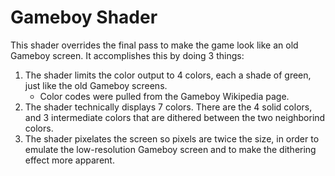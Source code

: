 # Gameboy Shader

This shader overrides the final pass to make the game look like an old Gameboy screen. It accomplishes this by doing 3 things:

1. The shader limits the color output to 4 colors, each a shade of green, just like the old Gameboy screens.
	* Color codes were pulled from the Gameboy Wikipedia page.
2. The shader technically displays 7 colors. There are the 4 solid colors, and 3 intermediate colors that are dithered between the two neighborind colors.
3. The shader pixelates the screen so pixels are twice the size, in order to emulate the low-resolution Gameboy screen and to make the dithering effect more apparent.